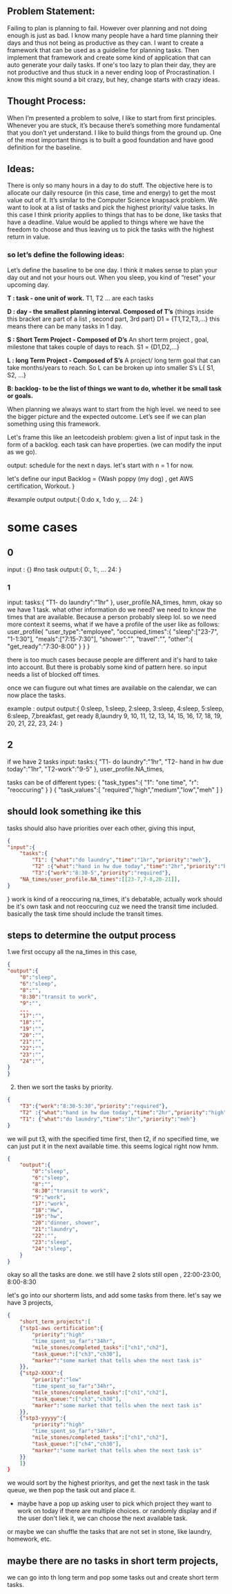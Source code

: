 ## Problem Statement:
Failing to plan is planning to fail. However over planning and not doing enough is just as bad.
I know many people have a hard time planning their days and thus not being as productive as they can.
I want to create a framework that can be used as a guideline for planning tasks.
Then implement that framework and create some kind of application that can auto generate your daily tasks.
If one's too lazy to plan their day, they are not productive and thus stuck in a never ending loop of Procrastination.
I know this might sound a bit crazy, but hey, change starts with crazy ideas.

## Thought Process:
When I’m presented a problem to solve, I like to start from first principles. Whenever you are stuck, it’s because there’s something more fundamental that you don’t yet understand. I like to build things from the ground up. One of the most important things is to built a good foundation and have good definition for the baseline.

## Ideas:
There is only so many hours in a day to do stuff. The objective here is to allocate our daily resource (in this case, time and energy) to get the most value out of it. It’s similar to the Computer Science knapsack problem. We want to look at a list of tasks and pick the highest priority/ value tasks. In this case I think priority applies to things that has to be done, like tasks that have a deadline. Value would be applied to things where we have the freedom to choose and thus leaving us to pick the tasks with the highest return in value. 



### so let’s define the following ideas:

Let’s define the baseline to be one day. I think it makes sense to plan your day out and not your hours out. When you sleep, you kind of “reset” your upcoming day. 

**T : task - one unit of work.** 
T1, T2 … are each tasks

**D : day - the smallest planning interval. Composed of T’s**
{things inside this bracket are part of a list , second part, 3rd part}
D1 = {T1,T2,T3,...} this means there can be many tasks in 1 day.

**S : Short Term Project - Composed of D’s**
An short term project , goal, milestone that takes couple of days to reach.
S1 = {D1,D2,...}


**L : long Term Project - Composed of S’s**
A project/ long term goal that can take months/years to reach. So L can be broken up into smaller S’s
L{ S1, S2, ...}

**B: backlog-  to be the list of things we want to do, whether it be small task or goals.**


When planning we always want to start from the high level. we need to see the bigger picture and the expected outcome.
Let’s see if we can plan something using this framework.



Let's frame this like an leetcodeish problem:
given a list of input task in the form of a backlog. each task can have properties. 
(we can modify the input as we go).

output: schedule for the next n days. let's start with n = 1 for now.

let's define our input 
Backlog = {Wash poppy (my dog) , get AWS certification, Workout. }

#example output 
output:{
    0:do x,
    1:do y,
    ...
    24:
}

# some cases
## 0
input : {} #no task 
output:{
    0:,
    1:,
    ...
    24:
}

### 1
input: tasks:{ "T1- do laundry":"1hr" }, user_profile.NA_times,
hmm, okay so we have 1 task. what other information do we need?
we need to know the times that are available. Because a person probably sleep lol.
so we need more context it seems,
what if we have a profile of the user like as follows:
user_profile{
    "user_type":"employee", 
    "occupied_times":{
        "sleep":["23-7", "1-1:30"],
        "meals":["7:15-7:30"],
        "shower":"",
        "travel":"",
        "other":{
            "get_ready":"7:30-8:00"
        }
    }
}

there is too much cases because people are different and it's hard to take into account.
But there is probably some kind of pattern here.
so input needs a list of blocked off times.

once we can fiugure out what times are available on the calendar, we can now place the tasks.

example : output
output:{
    0:sleep,
    1:sleep,
    2:sleep,
    3:sleep,
    4:sleep,
    5:sleep,
    6:sleep,
    7,breakfast, get ready
    8,laundry
    9,
    10,
    11,
    12,
    13,
    14,
    15,
    16,
    17,
    18,
    19,
    20,
    21,
    22,
    23,
    24:
}

## 2

if we have 2 tasks
input: tasks:{ "T1- do laundry":"1hr", "T2- hand in hw due today":"1hr", "T2-work":"9-5" }, user_profile.NA_times,

tasks can be of different types: 
{
"task_types":{
    "1": "one time",
    "r": "reoccuring"
    }
}
{
"task_values":[
    "required","high","medium","low","meh"
]
}

## should look something ike this
tasks should also have priorities over each other, giving this input, 
```json
{
"input":{
    "tasks":{ 
        "T1": {"what":"do laundry","time":"1hr","priority":"meh"},
        "T2" :{"what":"hand in hw due today","time":"2hr","priority":"high"}, 
        "T3":{"work":"8:30-5","priority":"required"},
    "NA_times/user_profile.NA_times":[[23-7,7-8,20-21]],
}
```
}
work is kind of a reoccuring na_times, it's debatable,
actually work should be it's own task and not reoccuring cuz we need the transit time included.
basically the task time should include the transit times.

## steps to determine the output process 
1.we first occupy all the na_times in this case, 
```json
{
"output":{
    "0":"sleep",
    "6":"sleep",
    "8":"",
    "8:30":"transit to work",
    "9":"",
    ...
    "17":"",
    "18":"",
    "19":"",
    "20":"",
    "21":"",
    "22":"",
    "23":"",
    "24":"",
}
}
```
2. then we sort the tasks by priority.
```json
{
    "T3":{"work":"8:30-5:30","priority":"required"},
    "T2" :{"what":"hand in hw due today","time":"2hr","priority":"high"},
    "T1": {"what":"do laundry","time":"1hr","priority":"meh"}     
}
```
we will put t3, with the specified time first, 
then t2, if no specified time, we can just put it in the next available time.
this seems logical right now hmm.
```json
{
    "output":{
        "0":"sleep",
        "6":"sleep",
        "8":"",
        "8:30":"transit to work",
        "9":"work",
        "17":"work",
        "18":"Hw",
        "19":"hw",
        "20":"dinner, shower",
        "21":"laundry",
        "22":"",
        "23":"sleep",
        "24":"sleep",
    }
}
```
okay so all the tasks are done. we still have 
2 slots still open ,
22:00-23:00, 8:00-8:30

let's go into our shorterm lists,
and add some tasks from there.
let's say we have 3 projects,
```json
{
    "short_term_projects":[
    {"stp1-aws certification":{
        "priority":"high"
        "time_spent_so_far":"34hr",
        "mile_stones/completed_tasks":["ch1","ch2"],
        "task_queue:":["ch3","ch30"],
        "marker":"some market that tells when the next task is"
    }},
    {"stp2-XXXX":{
        "priority":"low"
        "time_spent_so_far":"34hr",
        "mile_stones/completed_tasks":["ch1","ch2"],
        "task_queue:":["ch3","ch30"],
        "marker":"some market that tells when the next task is"
    }},
    {"stp3-yyyyy":{
        "priority":"high"
        "time_spent_so_far":"34hr",
        "mile_stones/completed_tasks":["ch1","ch2"],
        "task_queue:":["ch4","ch30"],
        "marker":"some market that tells when the next task is"
    }}    
    ]} 
}
```
we would sort by the highest prioritys, and get the next task in the task queue,
we then pop the task out and place it.
* maybe have a pop up asking user to pick which project they want to work on today if there are multiple choices.
or randomly display and if the user don't liek it, we can choose the next available task.

or maybe we can shuffle the tasks that are not set in stone, like laundry, homework, etc.


## maybe there are no tasks in short term projects, 
we can go into th long term and pop some tasks out and create short term tasks.





